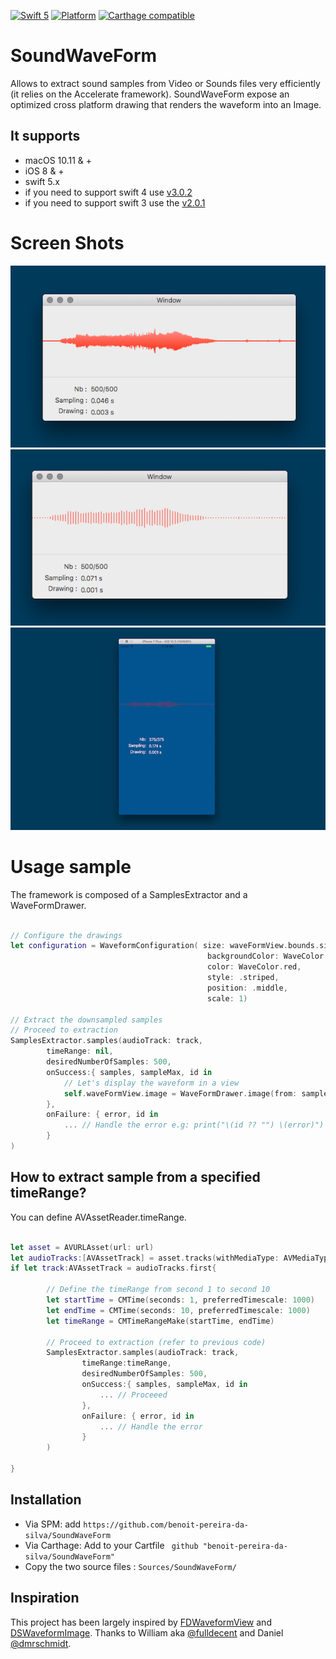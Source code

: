 
[![Swift 5](https://img.shields.io/badge/Swift-5.x-orange.svg)](https://swift.org)  [![Platform](https://img.shields.io/badge/platforms-macOS%20∙%20iOS%20-blue.svg)](https://developer.apple.com/platforms/) [![Carthage compatible](https://img.shields.io/badge/Carthage-compatible-4BC51D.svg?style=flat)](https://github.com/Carthage/Carthage)


# SoundWaveForm

Allows to extract sound samples from Video or Sounds files very efficiently (it relies on the Accelerate framework). SoundWaveForm expose an optimized cross platform drawing that renders the waveform into an Image.

## It supports 

- macOS 10.11 & + 
- iOS 8 & + 
- swift 5.x 
- if you need to support swift 4 use [v3.0.2](https://github.com/benoit-pereira-da-silva/SoundWaveForm/releases/tag/v3.0.2)
- if you need to support swift 3 use the [v2.0.1](https://github.com/benoit-pereira-da-silva/SoundWaveForm/releases/tag/v2.0.1)

# Screen Shots

![MacDown Screenshot](screenshot-1.png)
![MacDown Screenshot](screenshot-2.png)
![MacDown Screenshot](screenshot-3.png)

# Usage sample 

The framework is composed of a SamplesExtractor and a WaveFormDrawer.

```swift 

// Configure the drawings
let configuration = WaveformConfiguration( size: waveFormView.bounds.size,
											backgroundColor: WaveColor.lightGray,
											color: WaveColor.red,
											style: .striped,
											position: .middle,
											scale: 1)

// Extract the downsampled samples
// Proceed to extraction
SamplesExtractor.samples(audioTrack: track,
        timeRange: nil,
        desiredNumberOfSamples: 500,
        onSuccess:{ samples, sampleMax, id in
        	// Let's display the waveform in a view                     
			self.waveFormView.image = WaveFormDrawer.image(from: samples, with: configuration)
        },
        onFailure: { error, id in 
            ... // Handle the error e.g: print("\(id ?? "") \(error)")
        }
)


```

## How to extract sample from a specified timeRange?

You can define AVAssetReader.timeRange.

```swift

let asset = AVURLAsset(url: url)
let audioTracks:[AVAssetTrack] = asset.tracks(withMediaType: AVMediaTypeAudio)
if let track:AVAssetTrack = audioTracks.first{
		
		// Define the timeRange from second 1 to second 10
		let startTime = CMTime(seconds: 1, preferredTimescale: 1000)
		let endTime = CMTime(seconds: 10, preferredTimescale: 1000)
		let timeRange = CMTimeRangeMake(startTime, endTime)

		// Proceed to extraction (refer to previous code)
		SamplesExtractor.samples(audioTrack: track,
				timeRange:timeRange,
				desiredNumberOfSamples: 500,
				onSuccess:{ samples, sampleMax, id in
					... // Proceeed
				},
				onFailure: { error, id in 
					... // Handle the error
				}
		)
  
}
```

## Installation
- Via SPM: add `https://github.com/benoit-pereira-da-silva/SoundWaveForm`
- Via Carthage: Add to your Cartfile  ` github "benoit-pereira-da-silva/SoundWaveForm"` 
- Copy the two source files : `Sources/SoundWaveForm/` 

## Inspiration
This project has been largely inspired by [FDWaveformView](https://github.com/fulldecent/FDWaveformView) and [DSWaveformImage](https://github.com/dmrschmidt/DSWaveformImage). Thanks to William aka [@fulldecent](https://github.com/fulldecent/) and Daniel [@dmrschmidt](https://github.com/dmrschmidt/).
	
